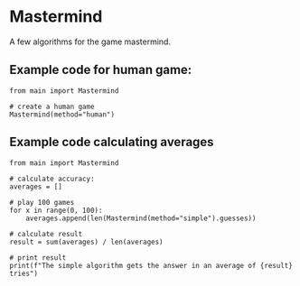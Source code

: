 # Mastermind

A few algorithms for the game mastermind.

## Example code for human game:
    from main import Mastermind
    
    # create a human game
    Mastermind(method="human")


## Example code calculating averages
    from main import Mastermind

    # calculate accuracy:
    averages = []
    
    # play 100 games
    for x in range(0, 100):
        averages.append(len(Mastermind(method="simple").guesses))

    # calculate result
    result = sum(averages) / len(averages)
        
    # print result
    print(f"The simple algorithm gets the answer in an average of {result} tries")
